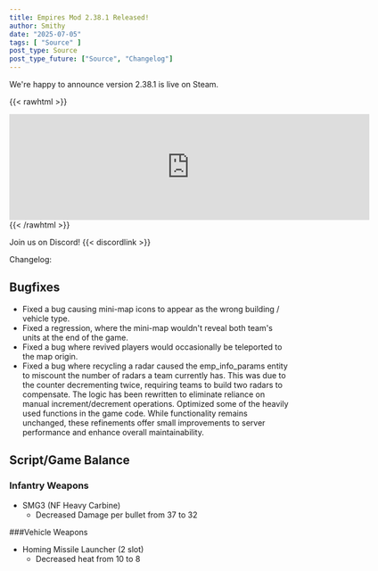 ```yaml
---
title: Empires Mod 2.38.1 Released!
author: Smithy
date: "2025-07-05"
tags: [ "Source" ]
post_type: Source
post_type_future: ["Source", "Changelog"]
---
```



We're happy to announce version 2.38.1 is live on Steam.

{{< rawhtml >}}
<iframe src="https://store.steampowered.com/widget/17740/" frameborder="0" width="646" height="190"></iframe>
{{< /rawhtml >}}

Join us on Discord! {{< discordlink >}}

Changelog:

## Bugfixes

- Fixed a bug causing mini-map icons to appear as the wrong building / vehicle type.
- Fixed a regression, where the mini-map wouldn't reveal both team's units at the end of the game.
- Fixed a bug where revived players would occasionally be teleported to the map origin.
- Fixed a bug where recycling a radar caused the emp_info_params entity to miscount the number of radars a team currently has. This was due to the counter decrementing twice, requiring teams to build two radars to compensate. The logic has been rewritten to eliminate reliance on manual increment/decrement operations.
Optimized some of the heavily used functions in the game code. While functionality remains unchanged, these refinements offer small improvements to server performance and enhance overall maintainability.

## Script/Game Balance

### Infantry Weapons
- SMG3 (NF Heavy Carbine)
	- Decreased Damage per bullet from 37 to 32

###Vehicle Weapons
- Homing Missile Launcher (2 slot)
	- Decreased heat from 10 to 8


